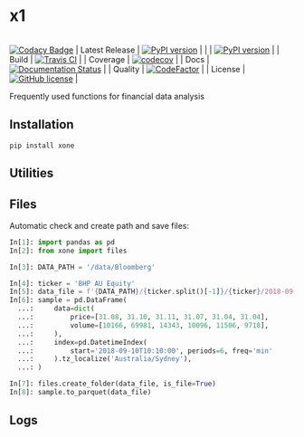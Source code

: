 # x1
|                |                                                                                                                                                 |
| -------------- | ----------------------------------------------------------------------------------------------------------------------------------------------- |
[![Codacy Badge](https://api.codacy.com/project/badge/Grade/92d1f7214d9c4a4bb5c9934eba06596f)](https://app.codacy.com/app/alpha-xone/xone?utm_source=github.com&utm_medium=referral&utm_content=alpha-xone/xone&utm_campaign=Badge_Grade_Dashboard)
| Latest Release | [![PyPI version](https://img.shields.io/pypi/v/xone.svg)](https://badge.fury.io/py/xone)                                               |
|                | [![PyPI version](https://img.shields.io/pypi/pyversions/xone.svg)](https://badge.fury.io/py/xone)                                               |
| Build          | [![Travis CI](https://img.shields.io/travis/alpha-xone/xone/master.svg?label=Travis%20CI)](https://travis-ci.com/alpha-xone/xone)               |
| Coverage       | [![codecov](https://codecov.io/gh/alpha-xone/xone/branch/master/graph/badge.svg)](https://codecov.io/gh/alpha-xone/xone)                        |
| Docs           | [![Documentation Status](https://readthedocs.org/projects/xone/badge/?version=latest)](https://xone.readthedocs.io/en/latest)                   |
| Quality        | [![CodeFactor](https://www.codefactor.io/repository/github/alpha-xone/xone/badge)](https://www.codefactor.io/repository/github/alpha-xone/xone) |
| License        | [![GitHub license](https://img.shields.io/github/license/alpha-xone/xone.svg)](https://github.com/alpha-xone/xone/blob/master/LICENSE)          |

Frequently used functions for financial data analysis

## Installation

```
pip install xone
```

## Utilities



## Files

Automatic check and create path and save files:

```python
In[1]: import pandas as pd
In[2]: from xone import files

In[3]: DATA_PATH = '/data/Bloomberg'

In[4]: ticker = 'BHP AU Equity'
In[5]: data_file = f'{DATA_PATH}/{ticker.split()[-1]}/{ticker}/2018-09-10.parq'
In[6]: sample = pd.DataFrame(
  ...:     data=dict(
  ...:         price=[31.08, 31.10, 31.11, 31.07, 31.04, 31.04],
  ...:         volume=[10166, 69981, 14343, 10096, 11506, 9718],
  ...:     ),
  ...:     index=pd.DatetimeIndex(
  ...:         start='2018-09-10T10:10:00', periods=6, freq='min'
  ...:     ).tz_localize('Australia/Sydney'),
  ...: )

In[7]: files.create_folder(data_file, is_file=True)
In[8]: sample.to_parquet(data_file)
```

## Logs
